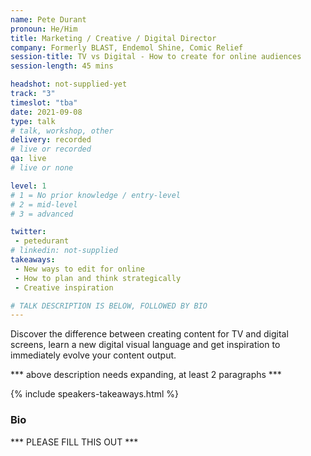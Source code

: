 ```yaml
---
name: Pete Durant
pronoun: He/Him
title: Marketing / Creative / Digital Director
company: Formerly BLAST, Endemol Shine, Comic Relief
session-title: TV vs Digital - How to create for online audiences 
session-length: 45 mins

headshot: not-supplied-yet
track: "3"
timeslot: "tba"
date: 2021-09-08
type: talk
# talk, workshop, other
delivery: recorded
# live or recorded
qa: live
# live or none

level: 1
# 1 = No prior knowledge / entry-level
# 2 = mid-level
# 3 = advanced

twitter:
 - petedurant
# linkedin: not-supplied
takeaways:
 - New ways to edit for online
 - How to plan and think strategically
 - Creative inspiration

# TALK DESCRIPTION IS BELOW, FOLLOWED BY BIO
---
```

Discover the difference between creating content for TV and digital screens, learn a new digital visual language and get inspiration to immediately evolve your content output.

*** above description needs expanding, at least 2 paragraphs ***

{% include speakers-takeaways.html %}

<h3>Bio</h3>

*** PLEASE FILL THIS OUT ***